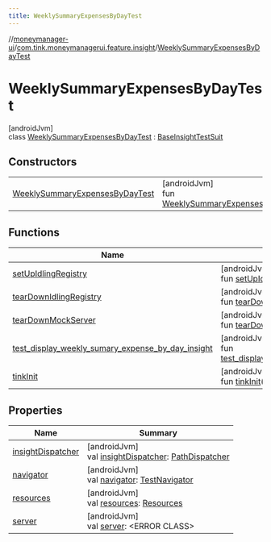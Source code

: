 ```yaml
---
title: WeeklySummaryExpensesByDayTest
---
```

//[moneymanager-ui](../../../index.html)/[com.tink.moneymanagerui.feature.insight](../index.html)/[WeeklySummaryExpensesByDayTest](index.html)



# WeeklySummaryExpensesByDayTest



[androidJvm]\
class [WeeklySummaryExpensesByDayTest](index.html) : [BaseInsightTestSuit](../-base-insight-test-suit/index.html)



## Constructors


| | |
|---|---|
| [WeeklySummaryExpensesByDayTest](-weekly-summary-expenses-by-day-test.html) | [androidJvm]<br>fun [WeeklySummaryExpensesByDayTest](-weekly-summary-expenses-by-day-test.html)() |


## Functions


| Name | Summary |
|---|---|
| [setUpIdlingRegistry](../../com.tink.moneymanagerui/-base-test-suite/set-up-idling-registry.html) | [androidJvm]<br>fun [setUpIdlingRegistry](../../com.tink.moneymanagerui/-base-test-suite/set-up-idling-registry.html)() |
| [tearDownIdlingRegistry](../../com.tink.moneymanagerui/-base-test-suite/tear-down-idling-registry.html) | [androidJvm]<br>fun [tearDownIdlingRegistry](../../com.tink.moneymanagerui/-base-test-suite/tear-down-idling-registry.html)() |
| [tearDownMockServer](../../com.tink.moneymanagerui/-base-test-suite/tear-down-mock-server.html) | [androidJvm]<br>fun [tearDownMockServer](../../com.tink.moneymanagerui/-base-test-suite/tear-down-mock-server.html)() |
| [test_display_weekly_sumary_expense_by_day_insight](test_display_weekly_sumary_expense_by_day_insight.html) | [androidJvm]<br>fun [test_display_weekly_sumary_expense_by_day_insight](test_display_weekly_sumary_expense_by_day_insight.html)() |
| [tinkInit](../../com.tink.moneymanagerui/-base-test-suite/tink-init.html) | [androidJvm]<br>fun [tinkInit](../../com.tink.moneymanagerui/-base-test-suite/tink-init.html)() |


## Properties


| Name | Summary |
|---|---|
| [insightDispatcher](../-base-insight-test-suit/insight-dispatcher.html) | [androidJvm]<br>val [insightDispatcher](../-base-insight-test-suit/insight-dispatcher.html): [PathDispatcher](../../com.tink.moneymanagerui.testutil/-path-dispatcher/index.html) |
| [navigator](../../com.tink.moneymanagerui/-base-test-suite/navigator.html) | [androidJvm]<br>val [navigator](../../com.tink.moneymanagerui/-base-test-suite/navigator.html): [TestNavigator](../../com.tink.moneymanagerui.testutil/-test-navigator/index.html) |
| [resources](../../com.tink.moneymanagerui/-base-test-suite/resources.html) | [androidJvm]<br>val [resources](../../com.tink.moneymanagerui/-base-test-suite/resources.html): [Resources](https://developer.android.com/reference/kotlin/android/content/res/Resources.html) |
| [server](../../com.tink.moneymanagerui/-base-test-suite/server.html) | [androidJvm]<br>val [server](../../com.tink.moneymanagerui/-base-test-suite/server.html): &lt;ERROR CLASS&gt; |


